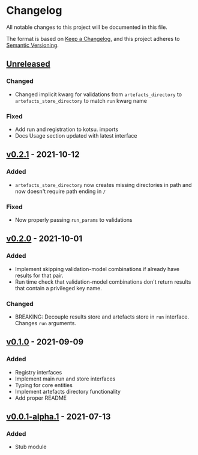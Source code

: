 # Changelog
All notable changes to this project will be documented in this file.

The format is based on [Keep a Changelog](https://keepachangelog.com/en/1.0.0/),
and this project adheres to [Semantic Versioning](https://semver.org/spec/v2.0.0.html).

## [Unreleased]
### Changed
- Changed implicit kwarg for validations from `artefacts_directory` to `artefacts_store_directory`
  to match `run` kwarg name

### Fixed
- Add run and registration to kotsu. imports
- Docs Usage section updated with latest interface

## [v0.2.1] - 2021-10-12
### Added
- `artefacts_store_directory` now creates missing directories in path and now doesn't require path
  ending in `/`

### Fixed
- Now properly passing `run_params` to validations

## [v0.2.0] - 2021-10-01
### Added
- Implement skipping validation-model combinations if already have results for that pair.
- Run time check that validation-model combinations don't return results that contain a privileged
  key name.

### Changed
- BREAKING: Decouple results store and artefacts store in `run` interface. Changes `run` arguments.


## [v0.1.0] - 2021-09-09
### Added
- Registry interfaces
- Implement main run and store interfaces
- Typing for core entities
- Implement artefacts directory functionality
- Add proper README

## [v0.0.1-alpha.1] - 2021-07-13
### Added
- Stub module

[Unreleased]: https://github.com/datavaluepeople/kotsu/compare/v0.2.1...HEAD
[v0.2.1]: https://github.com/datavaluepeople/kotsu/compare/v0.2.0...v0.2.1
[v0.2.0]: https://github.com/datavaluepeople/kotsu/compare/v0.1.0...v0.2.0
[v0.1.0]: https://github.com/datavaluepeople/kotsu/compare/v0.0.1-alpha.1...v0.1.0
[v0.0.1-alpha.1]: https://github.com/datavaluepeople/kotsu/releases/tag/v0.0.1-alpha.1
